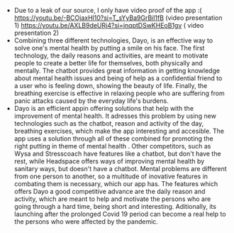  - Due to a leak of our source, I only have video proof of the app :( https://youtu.be/-BCOjaxHl10?si=T_sYyBa9GrBil1fB (video presentation 1) https://youtu.be/AXLB9deURj4?si=jnqptDSwKHEoB1gv  ( video presentation 2)
 -  Combining three different technologies, Dayo, is an effective way to solve one's mental health by putting a smile on his face. The first technology, the daily reasons and activities, are meant to motivate people to create a better life for themselves, both physically and mentally. The chatbot provides great information in getting knowledge about mental health issues and being of help as a confidential friend to a user who is feeling down, showing the beauty of life. Finally, the breathing exercise is effective in relaxing people who are suffering from panic attacks caused by the everyday life's burdens.
 -  Dayo is an efficient appin offering solutions that help with the improvement of mental health. It adresses this problem by using new technologies such as the chatbot, reason and activity of the day, breathing exercises, which make the app interesting and accesible. The app uses a solution through all of these combined for promoting the right putting in theme of mental health . Other competitors, such as Wysa and Stresscoach have features like a chatbot, but don't have the rest, while Headspace offers ways of improving  mental health by sanitary ways, but doesn't have a chatbot. Mental problems are different from one person to another, so a multitude of inovative features in combating them is necessary, which our app has. The features which offers Dayo a good competitive advance are the daily reason and activity, which are meant to help and motivate the persons who are going through a hard time, being short and interesting. Aditionally, its launching after the prolonged Covid 19 period can become a real help to the persons who were affected by the pandemic.
